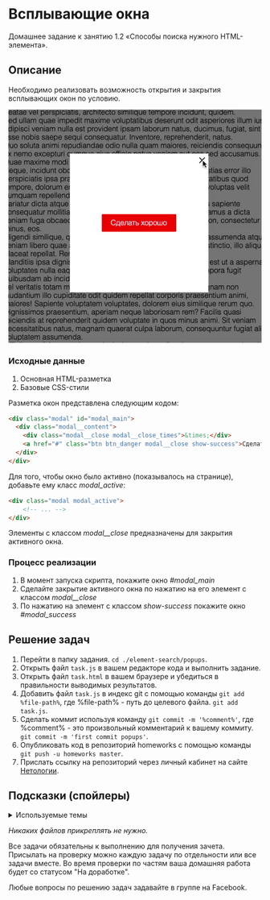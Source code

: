 # Всплывающие окна

Домашнее задание к занятию 1.2 «Способы поиска нужного HTML-элемента».

## Описание 

Необходимо реализовать возможность открытия и закрытия всплывающих окон по условию.

![Demo](./demo.gif)

### Исходные данные

1. Основная HTML-разметка
2. Базовые CSS-стили

Разметка окон представлена следующим кодом:

```html
<div class="modal" id="modal_main">
  <div class="modal__content">
    <div class="modal__close modal__close_times">&times;</div>
    <a href="#" class="btn btn_danger modal__close show-success">Сделать хорошо</a>
  </div>
</div>
```

Для того, чтобы окно было активно (показывалось на странице), добавьте ему класс
*modal_active*:

```html
<div class="modal modal_active">
    <!-- ... -->
</div>
```

Элементы с классом *modal__close* предназначены для закрытия активного окна.

### Процесс реализации

1. В момент запуска скрипта, покажите окно *#modal_main*
2. Сделайте закрытие активного окна по нажатию на его элемент с классом *modal__close*
3. По нажатию на элемент с классом *show-success* покажите окно *#modal_success*

## Решение задач
1. Перейти в папку задания. `cd ./element-search/popups`.
2. Открыть файл `task.js` в вашем редакторе кода и выполнить задание.
3. Открыть файл `task.html` в вашем браузере и убедиться в правильности выводимых результатов.
4. Добавить файл `task.js` в индекс git с помощью команды `git add %file-path%`, где %file-path% - путь до целевого файла. `git add task.js`.
5. Сделать коммит используя команду `git commit -m '%comment%'`, где %comment% - это произвольный комментарий к вашему коммиту. `git commit -m 'first commit popups'`.
6. Опубликовать код в репозиторий homeworks с помощью команды `git push -u homeworks master`.
7. Прислать ссылку на репозиторий через личный кабинет на сайте [Нетологии][6].


## Подсказки (спойлеры)

<details>
<summary>Используемые темы</summary>

1. Событие *click*, метод *onclick*, обработчик события
2. Метод Array.from() или оператор распространения (spread, «...») для удобной
   навигации по найденным элементам
   
</details>
</summary>

[0]: https://github.com/
[1]: https://www.sublimetext.com/
[2]: https://code.visualstudio.com/
[3]: https://github.com/netology-code/guides/tree/master/github
[4]: https://git-scm.com/
[5]: https://github.com/netology-code/guides/blob/master/git/REAMDE.md
[6]: https://netology.ru/

*Никаких файлов прикреплять не нужно.*

Все задачи обязательны к выполнению для получения зачета. Присылать на проверку можно каждую задачу по отдельности или все задачи вместе. Во время проверки по частям ваша домашняя работа будет со статусом "На доработке".

Любые вопросы по решению задач задавайте в группе на Facebook.
